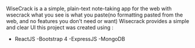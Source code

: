 
WiseCrack is a a simple, plain-text note-taking app for the web 
with wsecrack what you see is what you paste(no formatting pasted from the web, and no features you don't need or want)
Wisecrack provides a simple and clear UI
this project was created using : 
  - ReactJS
  -Bootstrap 4
  -ExpressJS
  -MongoDB
